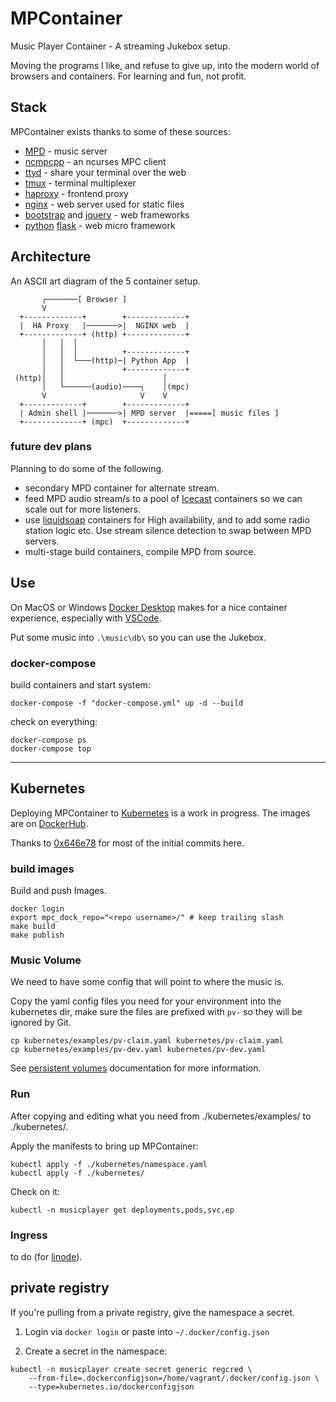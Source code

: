 # MPContainer

Music Player Container - A streaming Jukebox setup.

Moving the programs I like, and refuse to give up, into the modern world of browsers and containers. For learning and fun, not profit.

## Stack

MPContainer exists thanks to some of these sources:

* [MPD](https://www.musicpd.org/) - music server
* [ncmpcpp](https://rybczak.net/ncmpcpp/) - an ncurses MPC client
* [ttyd](https://tsl0922.github.io/ttyd/) - share your terminal over the web
* [tmux](https://github.com/tmux/tmux) - terminal multiplexer
* [haproxy](https://www.haproxy.org/) - frontend proxy
* [nginx](https://www.nginx.com/) - web server used for static files
* [bootstrap](https://getbootstrap.com/) and [jquery](https://jquery.com/) - web frameworks
* [python](https://www.python.org/) [flask](https://flask.palletsprojects.com/en/1.1.x/) - web micro framework

## Architecture

An ASCII art diagram of the 5 container setup.

```code
       ┌───────[ Browser ]                                    
       V                                                      
  +-------------+        +-------------+                      
  |  HA Proxy   |───────>|  NGINX web  |                      
  +-------------+ (http) +-------------+                      
       │   │  │                                               
       │   │  │          +-------------+                      
       │   │  └───(http)─| Python App  |                      
       │   │             +-------------+                      
 (http)│   │                      │                           
       │   └──────(audio)────┐    │(mpc)                      
       V                     V    V                           
  +-------------+        +-------------+                      
  | Admin shell |───────>| MPD server  |=====[ music files ]  
  +-------------+ (mpc)  +-------------+                      
```

### future dev plans

Planning to do some of the following.

* secondary MPD container for alternate stream.
* feed MPD audio stream/s to a pool of [Icecast](https://icecast.org/) containers so we can scale out for more listeners.
* use [liquidsoap](https://www.liquidsoap.info/) containers for High availability, and to add some radio station logic etc. Use stream silence detection to swap between MPD servers.
* multi-stage build containers, compile MPD from source.

## Use

On MacOS or Windows [Docker Desktop](https://www.docker.com/products/docker-desktop) makes for a nice container experience, especially with [VSCode](https://code.visualstudio.com/).

Put some music into `.\music\db\` so you can use the Jukebox.

### docker-compose

build containers and start system:

```shell
docker-compose -f "docker-compose.yml" up -d --build
```

check on everything:

```shell
docker-compose ps
docker-compose top
```

---

## Kubernetes

Deploying MPContainer to [Kubernetes](https://kubernetes.io/) is a work in progress. The images are on [DockerHub](https://hub.docker.com/u/crgm).

Thanks to [0x646e78](https://github.com/0x646e78) for most of the initial commits here.

### build images

Build and push Images.

```shell
docker login
export mpc_dock_repo="<repo username>/" # keep trailing slash
make build
make publish
```

### Music Volume

We need to have some config that will point to where the music is.

Copy the yaml config files you need for your environment into the kubernetes dir, make sure the files are prefixed with `pv-` so they will be ignored by Git.

```shell
cp kubernetes/examples/pv-claim.yaml kubernetes/pv-claim.yaml
cp kubernetes/examples/pv-dev.yaml kubernetes/pv-dev.yaml
```

See [persistent volumes](https://kubernetes.io/docs/concepts/storage/persistent-volumes/) documentation for more information.

### Run

After copying and editing what you need from ./kubernetes/examples/ to ./kubernetes/.

Apply the manifests to bring up MPContainer:

```shell
kubectl apply -f ./kubernetes/namespace.yaml
kubectl apply -f ./kubernetes/
```

Check on it:

```shell
kubectl -n musicplayer get deployments,pods,svc,ep
```

### Ingress

to do (for [linode](https://www.linode.com/products/kubernetes/)).

## private registry

If you're pulling from a private registry, give the namespace a secret.

1) Login via `docker login` or paste into `~/.docker/config.json`

2) Create a secret in the namespace:

```shell
kubectl -n musicplayer create secret generic regcred \
    --from-file=.dockerconfigjson=/home/vagrant/.docker/config.json \
    --type=kubernetes.io/dockerconfigjson
```
